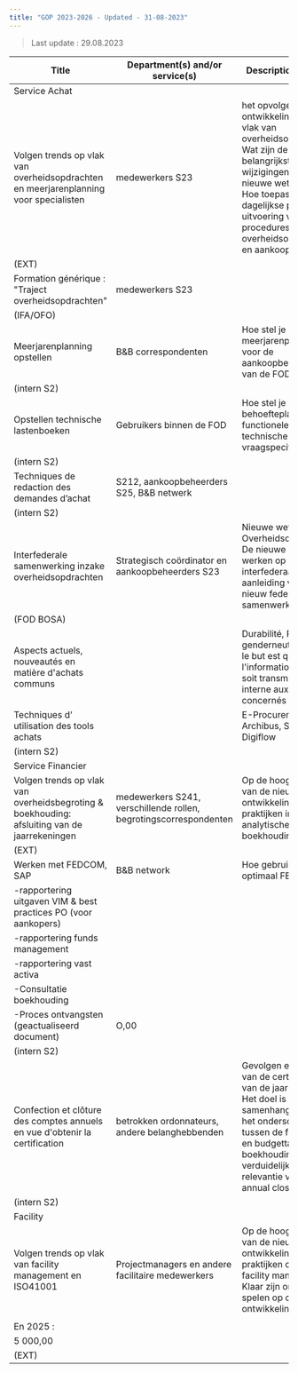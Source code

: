 ```yaml
---
title: "GOP 2023-2026 - Updated - 31-08-2023"
---
```

> Last update : 29.08.2023

| Title                                                                                        | Department(s) and/or service(s)                                    | Description of need                                                                                                                                                                                                                          | 2024           |
|----------------------------------------------------------------------------------------------|--------------------------------------------------------------------|----------------------------------------------------------------------------------------------------------------------------------------------------------------------------------------------------------------------------------------------|----------------|
| Service Achat                                                                                |                                                                    |                                                                                                                                                                                                                                              |                |
| Volgen trends op vlak van overheidsopdrachten en meerjarenplanning voor specialisten         | medewerkers S23                                                    | het opvolgen van ontwikkelingen op vlak van overheidsopdrachten. Wat zijn de belangrijkste wijzigingen in de nieuwe wetgeving? Hoe toepassen in de dagelijkse praktijk ter uitvoering van procedures overheidsopdrachten en aankoopdossiers. | 10 000,00      |
| (EXT)                                                                                        |
| Formation générique : "Traject overheidsopdrachten"                                          | medewerkers S23                                                    |                                                                                                                                                                                                                                              | O,00           |
| (IFA/OFO)                                                                                    |
| Meerjarenplanning opstellen                                                                  | B&B correspondenten                                                | Hoe stel je een meerjarenplan op voor de aankoopbehoeften van de FOD?                                                                                                                                                                        | 0,00           |
| (intern S2)                                                                                  |
| Opstellen technische lastenboeken                                                            | Gebruikers binnen de FOD                                           | Hoe stel je een behoefteplan om in  functionele en technische vraagspecificaties?                                                                                                                                                            | 0,00           |
| (intern S2)                                                                                  |
| Techniques de redaction des demandes d’achat                                                 | S212, aankoopbeheerders S25, B&B netwerk                           |                                                                                                                                                                                                                                              | 0,00           |
| (intern S2)                                                                                  |
| Interfederale samenwerking inzake overheidsopdrachten                                        | Strategisch coördinator en aankoopbeheerders S23                   | Nieuwe wet Overheidsopdrachten. De nieuwe manier van werken op interfederaal vlak naar aanleiding van het nieuw federaal samenwerkingsmodel.                                                                                                 | 0,00           |
| (FOD BOSA)                                                                                   |
| Aspects actuels, nouveautés en matière d'achats communs                                      |                                                                    | Durabilité, RGPD, genderneutraal, etc ; le but est que l'information récoltée soit transmise en interne aux agents concernés                                                                                                                 | 0,00           |
| Techniques d’ utilisation des tools achats                                                   |                                                                    | E-Procurement, Archibus, SAP, Digiflow                                                                                                                                                                                                       | 0,00           |
| (intern S2)                                                                                  |
| Service Financier                                                                            |                                                                    |                                                                                                                                                                                                                                              |                |
| Volgen trends op vlak van overheidsbegroting & boekhouding: afsluiting van de jaarrekeningen | medewerkers S241,  verschillende rollen, begrotingscorrespondenten | Op de hoogte blijven van de nieuwste ontwikkelingen en -praktijken inzake analytische boekhouding.                                                                                                                                           | 3 000,00       |
| (EXT)                                                                                        |
| Werken met FEDCOM, SAP                                                                       | B&B network                                                        | Hoe gebruik ik optimaal FEDCOM:                                                                                                                                                                                                              |
| -rapportering uitgaven VIM & best practices PO (voor aankopers)                              |
| -rapportering funds management                                                               |
| -rapportering vast activa                                                                    |
| -Consultatie boekhouding                                                                     |
| -Proces ontvangsten (geactualiseerd document)                                                | O,00                                                               |
| (intern S2)                                                                                  |
| Confection et clôture des comptes annuels en vue d'obtenir la certification                  | betrokken ordonnateurs, andere belanghebbenden                     | Gevolgen en noden van de certificering van de jaarrekening. Het doel is om de samenhang maar ook het onderscheid tussen de financiële en budgettaire boekhouding te verduidelijken en de relevantie van de annual closing                    | 0,00           |
| (intern S2)                                                                                  |
| Facility                                                                                     |                                                                    |                                                                                                                                                                                                                                              |                |
| Volgen trends op vlak van facility management en ISO41001                                    | Projectmanagers en andere facilitaire medewerkers                  | Op de hoogte blijven van de nieuwste ontwikkelingen en -praktijken op vlak van facility management. Klaar zijn om in te spelen op deze ontwikkelingen.                                                                                       | En 2024 : 0,00 |
|                                                                                              |
| En 2025 :                                                                                    |
| 5 000,00                                                                                     |
| (EXT)                                                                                        |